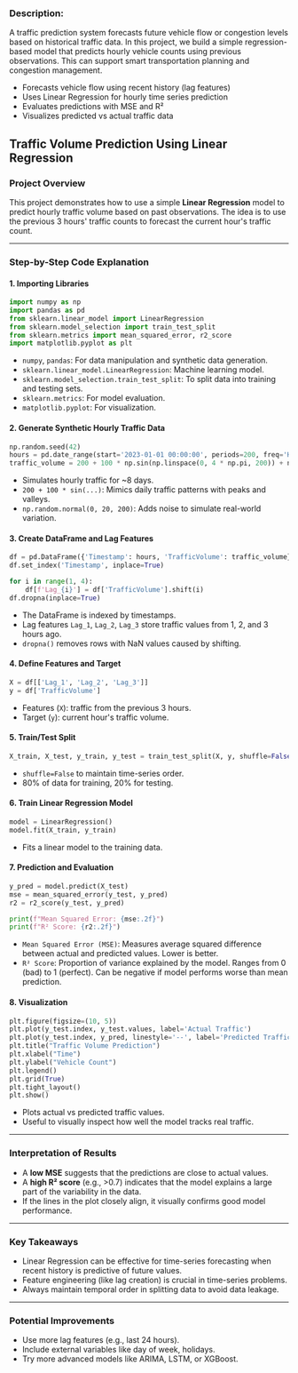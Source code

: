 ### Description:

A traffic prediction system forecasts future vehicle flow or congestion levels based on historical traffic data. In this project, we build a simple regression-based model that predicts hourly vehicle counts using previous observations. This can support smart transportation planning and congestion management.

- Forecasts vehicle flow using recent history (lag features)
- Uses Linear Regression for hourly time series prediction
- Evaluates predictions with MSE and R²
- Visualizes predicted vs actual traffic data

## Traffic Volume Prediction Using Linear Regression

### Project Overview

This project demonstrates how to use a simple **Linear Regression** model to predict hourly traffic volume based on past observations. The idea is to use the previous 3 hours' traffic counts to forecast the current hour's traffic count.

---

### Step-by-Step Code Explanation

#### 1. **Importing Libraries**

```python
import numpy as np
import pandas as pd
from sklearn.linear_model import LinearRegression
from sklearn.model_selection import train_test_split
from sklearn.metrics import mean_squared_error, r2_score
import matplotlib.pyplot as plt
```

* `numpy`, `pandas`: For data manipulation and synthetic data generation.
* `sklearn.linear_model.LinearRegression`: Machine learning model.
* `sklearn.model_selection.train_test_split`: To split data into training and testing sets.
* `sklearn.metrics`: For model evaluation.
* `matplotlib.pyplot`: For visualization.

#### 2. **Generate Synthetic Hourly Traffic Data**

```python
np.random.seed(42)
hours = pd.date_range(start='2023-01-01 00:00:00', periods=200, freq='H')
traffic_volume = 200 + 100 * np.sin(np.linspace(0, 4 * np.pi, 200)) + np.random.normal(0, 20, 200)
```

* Simulates hourly traffic for \~8 days.
* `200 + 100 * sin(...)`: Mimics daily traffic patterns with peaks and valleys.
* `np.random.normal(0, 20, 200)`: Adds noise to simulate real-world variation.

#### 3. **Create DataFrame and Lag Features**

```python
df = pd.DataFrame({'Timestamp': hours, 'TrafficVolume': traffic_volume})
df.set_index('Timestamp', inplace=True)

for i in range(1, 4):
    df[f'Lag_{i}'] = df['TrafficVolume'].shift(i)
df.dropna(inplace=True)
```

* The DataFrame is indexed by timestamps.
* Lag features `Lag_1`, `Lag_2`, `Lag_3` store traffic values from 1, 2, and 3 hours ago.
* `dropna()` removes rows with NaN values caused by shifting.

#### 4. **Define Features and Target**

```python
X = df[['Lag_1', 'Lag_2', 'Lag_3']]
y = df['TrafficVolume']
```

* Features (`X`): traffic from the previous 3 hours.
* Target (`y`): current hour's traffic volume.

#### 5. **Train/Test Split**

```python
X_train, X_test, y_train, y_test = train_test_split(X, y, shuffle=False, test_size=0.2)
```

* `shuffle=False` to maintain time-series order.
* 80% of data for training, 20% for testing.

#### 6. **Train Linear Regression Model**

```python
model = LinearRegression()
model.fit(X_train, y_train)
```

* Fits a linear model to the training data.

#### 7. **Prediction and Evaluation**

```python
y_pred = model.predict(X_test)
mse = mean_squared_error(y_test, y_pred)
r2 = r2_score(y_test, y_pred)

print(f"Mean Squared Error: {mse:.2f}")
print(f"R² Score: {r2:.2f}")
```

* `Mean Squared Error (MSE)`: Measures average squared difference between actual and predicted values. Lower is better.
* `R² Score`: Proportion of variance explained by the model. Ranges from 0 (bad) to 1 (perfect). Can be negative if model performs worse than mean prediction.

#### 8. **Visualization**

```python
plt.figure(figsize=(10, 5))
plt.plot(y_test.index, y_test.values, label='Actual Traffic')
plt.plot(y_test.index, y_pred, linestyle='--', label='Predicted Traffic')
plt.title("Traffic Volume Prediction")
plt.xlabel("Time")
plt.ylabel("Vehicle Count")
plt.legend()
plt.grid(True)
plt.tight_layout()
plt.show()
```

* Plots actual vs predicted traffic values.
* Useful to visually inspect how well the model tracks real traffic.

---

### Interpretation of Results

* A **low MSE** suggests that the predictions are close to actual values.
* A **high R² score** (e.g., >0.7) indicates that the model explains a large part of the variability in the data.
* If the lines in the plot closely align, it visually confirms good model performance.

---

### Key Takeaways

* Linear Regression can be effective for time-series forecasting when recent history is predictive of future values.
* Feature engineering (like lag creation) is crucial in time-series problems.
* Always maintain temporal order in splitting data to avoid data leakage.

---

### Potential Improvements

* Use more lag features (e.g., last 24 hours).
* Include external variables like day of week, holidays.
* Try more advanced models like ARIMA, LSTM, or XGBoost.
